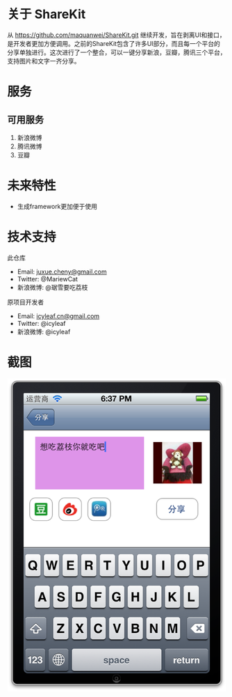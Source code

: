 # 关于 ShareKit

从 https://github.com/maquanwei/ShareKit.git 继续开发，旨在剥离UI和接口，是开发者更加方便调用。之前的ShareKit包含了许多UI部分，而且每一个平台的分享单独进行。这次进行了一个整合，可以一键分享新浪，豆瓣，腾讯三个平台，支持图片和文字一齐分享。


# 服务

## 可用服务

1. 新浪微博
3. 腾讯微博
4. 豆瓣


# 未来特性

* 生成framework更加便于使用


# 技术支持

此仓库
* Email: juxue.cheny@gmail.com
* Twitter: @MariewCat
* 新浪微博: @琚雪要吃荔枝

原项目开发者
* Email: icyleaf.cn@gmail.com
* Twitter: @icyleaf
* 新浪微博: @icyleaf


# 截图
![alt text](/share.jpg)